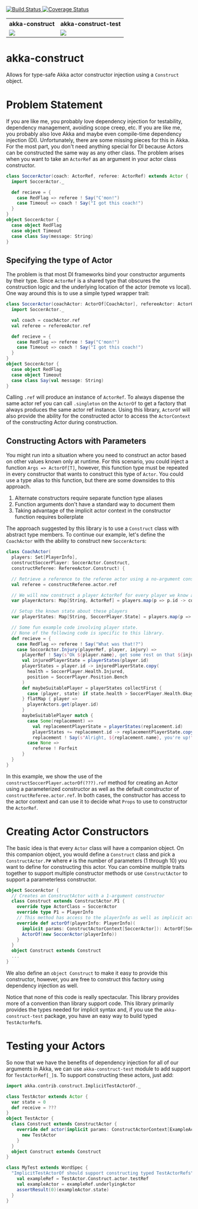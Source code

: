 <a href='https://travis-ci.org/jeffmay/akka-construct'>
  <img src='https://travis-ci.org/jeffmay/akka-construct.svg' alt='Build Status' />
</a>
<a href='https://coveralls.io/github/jeffmay/akka-construct?branch=master'>
  <img src='https://coveralls.io/repos/jeffmay/akka-construct/badge.svg?branch=master&service=github' alt='Coverage Status' />
</a>
<table>
  <tr>
    <th>akka-construct</th>
    <th>akka-construct-test</th>
  </tr>
  <tr>
    <td>
      <a href='https://bintray.com/jeffmay/maven/akka-construct/_latestVersion'>
        <img src='https://api.bintray.com/packages/jeffmay/maven/akka-construct/images/download.svg'>
      </a>
    </td>
    <td>
      <a href='https://bintray.com/jeffmay/maven/akka-construct-test/_latestVersion'>
        <img src='https://api.bintray.com/packages/jeffmay/maven/akka-construct-test/images/download.svg'>
      </a>
    </td>
  </tr>
</table>

# akka-construct

Allows for type-safe Akka actor constructor injection using a `Construct` object.

# Problem Statement

If you are like me, you probably love dependency injection for testability, dependency management, avoiding scope creep, etc.
If you are like me, you probably also love Akka and maybe even compile-time dependency injection (DI). Unfortunately, there
are some missing pieces for this in Akka. For the most part, you don't need anything special for DI because Actors can be
constructed the same way as any other class. The problem arises when you want to take an `ActorRef` as an argument in your
actor class constructor.

```scala
class SoccerActor(coach: ActorRef, referee: ActorRef) extends Actor {
  import SoccerActor._

  def recieve = {
    case RedFlag => referee ! Say("C'mon!")
    case Timeout => coach ! Say("I got this coach!")
  }
}
object SoccerActor {
  case object RedFlag
  case object Timeout
  case class Say(message: String)
}
```

## Specifying the type of Actor

The problem is that most DI frameworks bind your constructor arguments by their type. Since `ActorRef` is a shared type that
obscures the construction logic and the underlying location of the actor (remote vs local). One way around this is to use a
simple typed wrapper trait:

```scala
class SoccerActor(coachActor: ActorOf[CoachActor], refereeActor: ActorOf[RefereeActor]) extends Actor {
  import SoccerActor._

  val coach = coachActor.ref
  val referee = refereeActor.ref

  def recieve = {
    case RedFlag => referee ! Say("C'mon!")
    case Timeout => coach ! Say("I got this coach!")
  }
}
object SoccerActor {
  case object RedFlag
  case object Timeout
  case class Say(val message: String)
}
```

Calling `.ref` will produce an instance of `ActorRef`. To always dispense the same actor ref you can call `.singleton` on
the `ActorOf` to get a factory that always produces the same actor ref instance. Using this library, `ActorOf` will also
provide the ability for the constructed actor to access the `ActorContext` of the constructing Actor during construction.

## Constructing Actors with Parameters

You might run into a situation where you need to construct an actor based on other values known only at runtime.
For this scenario, you could inject a function `Args => ActorOf[T]`, however, this function type must be repeated in every
constructor that wants to construct this type of `Actor`. You could use a type alias to this function, but there are some
downsides to this approach.

1. Alternate constructors require separate function type aliases
2. Function arguments don't have a standard way to document them
3. Taking advantage of the implicit actor context in the constructor function requires boilerplate

The approach suggested by this library is to use a `Construct` class with abstract type members. To continue our example,
let's define the `CoachActor` with the ability to construct new `SoccerActor`s:

```scala
class CoachActor(
  players: Set[PlayerInfo],
  constructSoccerPlayer: SoccerActor.Construct,
  constructReferee: RefereeActor.Construct) {

  // Retrieve a reference to the referee actor using a no-argument constructor
  val referee = constructReferee.actor.ref

  // We will now construct a player ActorRef for every player we know about:
  var playerActors: Map[String, ActorRef] = players.map(p => p.id -> constructSoccerPlayer.actorOf(p).ref)

  // Setup the known state about these players
  var playerStates: Map[String, SoccerPlayer.State] = players.map(p => p.id -> SoccorPlayer.State.unknown)

  // Some fun example code involving player state.
  // None of the following code is specific to this library.
  def recieve = {
    case RedFlag => referee ! Say("What was that!?")
    case SoccorActor.Injury(playerRef, player, injury) =>
      playerRef ! Say(s"Ok ${player.name}, get some rest on that ${injury}.")
      val injuredPlayerState = playerStates(player.id)
      playerStates = player.id -> injuredPlayerState.copy(
        health = SoccerPlayer.Health.Injured,
        position = SoccerPlayer.Position.Bench
      )
      def maybeSuitablePlayer = playerStates collectFirst {
        case (player, state) if state.health > SoccerPlayer.Health.Okay => player
      } flatMap { player =>
        playerActors.get(player.id)
      }
      maybeSuitablePlayer match {
        case Some(replacement) =>
          val replacementPlayerState = playerStates(replacement.id)
          playerStates += replacement.id -> replacementPlayerState.copy(position = SoccerPlayer.Position.Field)
          replacement ! Say(s"Alright, ${replacement.name}, you're up!")
        case None =>
          referee ! Forfeit
      }
  }
}
```

In this example, we show the use of the `constructSoccerPlayer.actorOf(???).ref` method for creating an Actor using a
parameterized constructor as well as the default constructor of `constructReferee.actor.ref`. In both cases, the constructor
has access to the actor context and can use it to decide what `Props` to use to constructor the `ActorRef`.

# Creating Actor Constructors

The basic idea is that every `Actor` class will have a companion object. On this companion object, you would define a `Construct` class and pick a `ConstructActor.P#` where `#` is the number of parameters (1 through 10) you want to define for
constructing this actor. You can combine multiple traits together to support multiple constructor methods or use
`ConstructActor` to support a parameterless constructor.

```scala
object SoccerActor {
  // Creates an ConstructActor with a 1-argument constructor
  class Construct extends ConstructActor.P1 {
    override type ActorClass = SoccerActor
    override type P1 = PlayerInfo
    // This method has access to the playerInfo as well as implicit actor context information
    override def actorOf(playerInfo: PlayerInfo)(
      implicit params: ConstructActorContext[SoccerActor]): ActorOf[SoccerActor] = {
      ActorOf(new SoccerActor(playerInfo))
    }
  }
  object Construct extends Construct
  ...
}
```

We also define an `object Construct` to make it easy to provide this constructor, however, you are free to construct this
factory using dependency injection as well.

Notice that none of this code is really spectacular. This library provides more of a convention than library support code.
This library primarily provides the types needed for implicit syntax and, if you use the `akka-construct-test` package,
you have an easy way to build typed `TestActorRef`s.

# Testing your Actors

So now that we have the benefits of dependency injection for all of our arguments in Akka, we can use `akka-construct-test`
module to add support for `TestActorRef[_]`s. To support constructing these actors, just add:

```scala
import akka.contrib.construct.ImplicitTestActorOf._

class TestActor extends Actor {
  var state = 0
  def receive = ???
}
object TestActor {
  class Construct extends ConstructActor {
    override def actor(implicit params: ConstructActorContext[ExampleActor]): ActorOf[ExampleActor] = {
      new TestActor
    }
  }
  object Construct extends Construct
}

class MyTest extends WordSpec {
  "ImplicitTestActorOf should support constructing typed TestActorRefs" in {
    val exampleRef = TestActor.Construct.actor.testRef
    val exampleActor = exampleRef.underlyingActor
    assertResult(0)(exampleActor.state)
  }
}
```

